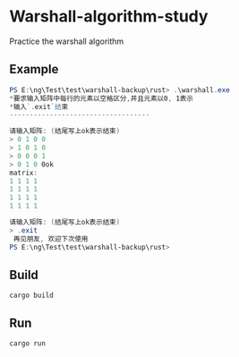 # Warshall-algorithm-study

Practice the warshall algorithm

## Example

```powershell
PS E:\ng\Test\test\warshall-backup\rust> .\warshall.exe
*要求输入矩阵中每行的元素以空格区分,并且元素以0, 1表示
*输入`.exit`结束
-----------------------------------

请输入矩阵: (结尾写上ok表示结束)
> 0 1 0 0
> 1 0 1 0
> 0 0 0 1
> 0 1 0 0ok
matrix:
1 1 1 1
1 1 1 1
1 1 1 1
1 1 1 1

请输入矩阵: (结尾写上ok表示结束)
> .exit
 再见朋友, 欢迎下次使用
PS E:\ng\Test\test\warshall-backup\rust>
```
## Build
`cargo build`

## Run
`cargo run`
